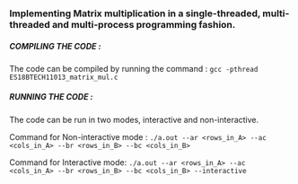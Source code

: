 ### Implementing Matrix multiplication in a single-threaded, multi-threaded and multi-process programming fashion.  





##### COMPILING THE CODE :
The code can be compiled by running the command : `gcc -pthread ES18BTECH11013_matrix_mul.c`

##### RUNNING THE CODE :
The code can be run in two modes, interactive and non-interactive.

Command for Non-interactive mode : `./a.out --ar <rows_in_A> --ac <cols_in_A> --br <rows_in_B> --bc <cols_in_B> `

Command for Interactive mode: `./a.out --ar <rows_in_A> --ac <cols_in_A> --br <rows_in_B> --bc <cols_in_B> --interactive`

